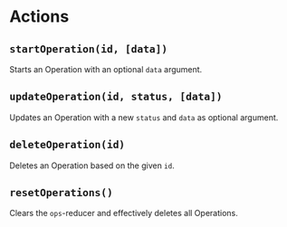 # Actions

## `startOperation(id, [data])`

Starts an Operation with an optional `data` argument.

## `updateOperation(id, status, [data])`

Updates an Operation with a new `status` and `data` as optional argument.

## `deleteOperation(id)`

Deletes an Operation based on the given `id`.

## `resetOperations()`

Clears the `ops`-reducer and effectively deletes all Operations.
